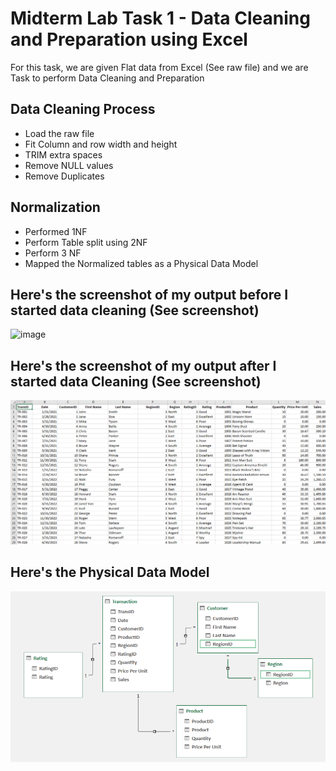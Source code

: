 
# Midterm Lab Task 1 - Data Cleaning and Preparation using Excel
For this task, we are given Flat data from Excel (See raw file) and we are Task to perform Data Cleaning and Preparation 
## Data Cleaning Process
- Load the raw file
- Fit Column and row width and height
- TRIM extra spaces
- Remove NULL values
- Remove Duplicates
## Normalization
- Performed 1NF
- Perform Table split using 2NF
- Perform 3 NF
- Mapped the Normalized tables as a Physical Data Model
## Here's the screenshot of my output before I started data cleaning (See screenshot)
![image](https://github.com/user-attachments/assets/b1c6abf2-162d-4c68-9602-68b045f75290)
## Here's the screenshot of my output after I started data Cleaning (See screenshot)
![image](https://github.com/janelleeeeeee/EDM/blob/ee526bb5ec04adb622556601c3f7d63114d6a558/Midterm%20Task%201/images/After.png)
## Here's the Physical Data Model
![image](https://github.com/janelleeeeeee/EDM/blob/ee526bb5ec04adb622556601c3f7d63114d6a558/Midterm%20Task%201/images/Normalization.png)
